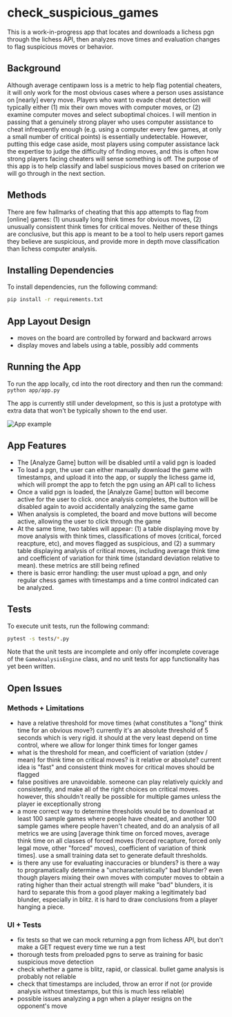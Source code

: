 # check_suspicious_games

This is a work-in-progress app that locates and downloads a lichess pgn through the lichess API, then analyzes move times and evaluation changes to flag suspicious moves or behavior.

## Background

Although average centipawn loss is a metric to help flag potential cheaters, it will only work for the most obvious cases where a person uses assistance on [nearly] every move. Players who want to evade cheat detection will typically either (1) mix their own moves with computer moves, or (2) examine computer moves and select suboptimal choices. I will mention in passing that a genuinely strong player who uses computer assistance to cheat infrequently enough (e.g. using a computer every few games, at only a small number of critical points) is essentially undetectable. However, putting this edge case aside, most players using computer assistance lack the expertise to judge the difficulty of finding moves, and this is often how strong players facing cheaters will sense something is off. The purpose of this app is to help classify and label suspicious moves based on criterion we will go through in the next section.

## Methods

There are few hallmarks of cheating that this app attempts to flag from [online] games: (1) unusually long think times for obvious moves, (2) unusually consistent think times for critical moves. Neither of these things are conclusive, but this app is meant to be a tool to help users report games they believe are suspicious, and provide more in depth move classification than lichess computer analysis.

## Installing Dependencies
To install dependencies, run the following command:
```bash
pip install -r requirements.txt
```

## App Layout Design
- moves on the board are controlled by forward and backward arrows
- display moves and labels using a table, possibly add comments

## Running the App
To run the app locally, cd into the root directory and then run the command:
```python app/app.py```

The app is currently still under development, so this is just a prototype with extra data that won't be typically shown to the end user.

![App example](images/check_suspicious_games_app2.png)

## App Features
- The [Analyze Game] button will be disabled until a valid pgn is loaded
- To load a pgn, the user can either manually download the game with timestamps, and upload it into the app, or supply the lichess game id, which will prompt the app to fetch the pgn using an API call to lichess
- Once a valid pgn is loaded, the [Analyze Game] button will become active for the user to click. once analysis completes, the button will be disabled again to avoid accidentally analyzing the same game
- When analysis is completed, the board and move buttons will become active, allowing the user to click through the game
- At the same time, two tables will appear: (1) a table displaying move by move analysis with think times, classifications of moves (critical, forced reacpture, etc), and moves flagged as suspicious, and (2) a summary table displaying analysis of critical moves, including average think time and coefficient of variation for think time (standard deviation relative to mean). these metrics are still being refined
- there is basic error handling: the user must upload a pgn, and only regular chess games with timestamps and a time control indicated can be analyzed. 

## Tests
To execute unit tests, run the following command:
```bash
pytest -s tests/*.py
```

Note that the unit tests are incomplete and only offer incomplete coverage of the `GameAnalysisEngine` class, and no unit tests for app functionality has yet been written.

## Open Issues
### Methods + Limitations
- have a relative threshold for move times (what constitutes a "long" think time for an obvious move?) currently it's an absolute threshold of 5 seconds which is very rigid. it should at the very least depend on time control, where we allow for longer think times for longer games
- what is the threshold for mean, and coefficient of variation (stdev / mean) for think time on critical moves? is it relative or absolute? current idea is "fast" and consistent think moves for critical moves should be flagged
- false positives are unavoidable. someone can play relatively quickly and consistently, and make all of the right choices on critical moves. however, this shouldn't really be possible for multiple games unless the player ie exceptionally strong
- a more correct way to determine thresholds would be to download at least 100 sample games where people have cheated, and another 100 sample games where people haven't cheated, and do an analysis of all metrics we are using [average think time on forced moves, average think time on all classes of forced moves (forced recapture, forced only legal move, other "forced" moves), coefficient of variation of think times]. use a small training data set to generate default thresholds.
- is there any use for evaluating inaccuracies or blunders? is there a way to programatically determine a "uncharacteristically" bad blunder? even though players mixing their own moves with computer moves to obtain a rating higher than their actual strength will make "bad" blunders, it is hard to separate this from a good player making a legitimately bad blunder, especially in blitz. it is hard to draw conclusions from a player hanging a piece.

### UI + Tests
- fix tests so that we can mock returning a pgn from lichess API, but don't make a GET request every time we run a test
- thorough tests from preloaded pgns to serve as training for basic suspicious move detection
- check whether a game is blitz, rapid, or classical. bullet game analysis is probably not reliable
- check that timestamps are included, throw an error if not (or provide analysis without timestamps, but this is much less reliable)
- possible issues analyzing a pgn when a player resigns on the opponent's move

